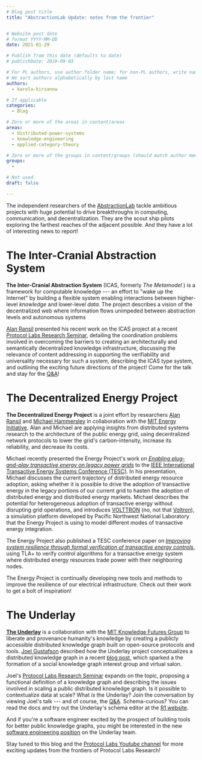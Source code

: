 ```yaml
---
# Blog post title
title: "AbstractionLab Update: notes from the frontier"


# Website post date
# format YYYY-MM-DD
date: 2021-01-29

# Publish from this date (defaults to date)
# publishDate: 2019-09-03

# For PL authors, use author folder name; for non-PL authors, write name as in paper within ""
# We sort authors alphabetically by last name
authors:
  - karola-kirsanow

# If applicable
categories:
  - Blog

# Zero or more of the areas in content/areas
areas:
  - distributed-power-systems
  - knowledge-engineering
  - applied-category-theory

# Zero or more of the groups in content/groups (should match author membership)
groups:
  -

# Not used
draft: false

---
```


The independent researchers of the [AbstractionLab](/groups/abstractionlab/) tackle ambitious projects with huge potential to drive breakthroughs in computing, communication, and decentralization. They are the scout ship pilots exploring the farthest reaches of the adjacent possible. And they have a lot of interesting news to report!

The Inter-Cranial Abstraction System
====================================

**The Inter-Cranial Abstraction System** (ICAS, formerly *The Metamodel* ) is a framework for computable knowledge --- an effort to "wake up the Internet" by building a flexible system enabling interactions between higher-level *knowledge* and lower-level *data*. The project describes a vision of the decentralized web where information flows unimpeded between abstraction levels and autonomous systems

[Alan Ransil](/authors/alan-ransil/) presented his recent work on the ICAS project at a recent [Protocol Labs Research Seminar](/talks/the-inter-cranial-abstraction-system-icas/), detailing the coordination problems involved in overcoming the barriers to creating an architecturally and semantically decentralized knowledge infrastructure, discussing the relevance of content addressing in supporting the verifiability and universality necessary for such a system, describing the ICAS type system, and outlining the exciting future directions of the project! Come for the talk and stay for the [Q&A](https://www.youtube.com/watch?v=J4WllOW_6As&t=2387s)!

The Decentralized Energy Project
================================

**The Decentralized Energy Project** is a joint effort by researchers [Alan Ransil](/authors/alan-ransil/) and [Michael Hammersley](/authors/michael-hammersley/) in collaboration with the [MIT Energy Initiative](https://energy.mit.edu/). Alan and Michael are applying insights from distributed systems research to the architecture of the public energy grid, using decentralized network protocols to lower the grid's carbon-intensity, increase its reliability, and decrease its costs.

Michael recently presented the Energy Project's work on [*Enabling plug-and-play transactive energy on legacy power grids*](/talks/enabling-plug-and-play-transactive-energy-on-legacy-power-grids/) to the [IEEE International Transactive Energy Systems Conference (TESC)](https://ieee-tesc.org/). In his presentation, Michael discusses the current trajectory of distributed energy resource adoption, asking whether it is possible to drive the adoption of transactive energy in the legacy portions of our current grid to hasten the adoption of distributed energy and distributed energy markets. Michael describes the potential for heterogeneous adoption of transactive energy without disrupting grid operations, and introduces [VOLTTRON](https://volttron.org/) (no, not that [Voltron](https://en.wikipedia.org/wiki/Voltron_(1984_TV_series))), a simulation platform developed by Pacific Northwest National Laboratory that the Energy Project is using to model different modes of transactive energy integration.

The Energy Project also published a TESC conference paper on [*Improving system resilience through formal verification of transactive energy controls*](/publications/improving-system-resilience-through-formal-verification-of-transactive-energy-controls/), using TLA+ to verify control algorithms for a transactive energy system where distributed energy resources trade power with their neighboring nodes.

The Energy Project is continually developing new tools and methods to improve the resilience of our electrical infrastructure. Check out their work to get a bolt of inspiration!

The Underlay
============

**[The Underlay](https://www.underlay.org/)** is a collaboration with the [MIT Knowledge Futures Group](https://www.knowledgefutures.org/) to liberate and provenance humanity's knowledge by creating a publicly accessible distributed knowledge graph built on open-source protocols and tools. [Joel Gustafson](/authors/joel-gustafson/) described how the Underlay project conceptualizes a distributed knowledge graph in a recent [blog post](https://notes.knowledgefutures.org/pub/belji1gd/release/2), which sparked a the formation of a social knowledge graph interest group and virtual salon.

Joel's [Protocol Labs Research Seminar](/talks/the-underlay-a-distributed-public-knowledge-graph/) expands on the topic, proposing a functional definition of a knowledge graph and describing the issues involved in scaling a public distributed knowledge graph. Is it possible to contextualize data at scale? What *is* the Underlay? Join the conversation by viewing Joel's talk --- and of course, the [Q&A](https://youtu.be/QIZV1Y71F8A?t=2932). Schema-curious? You can read the docs and try out the Underlay's schema editor at the [R1 website](https://r0.underlay.org/docs/schemas).

And if you're a software engineer excited by the prospect of building tools for better public knowledge graphs, you might be interested in the new [software engineering position](https://notes.knowledgefutures.org/pub/si1okbw9/release/15) on the Underlay team.

Stay tuned to this blog and the [Protocol Labs Youtube channel](https://www.youtube.com/c/ProtocolLabs/featured) for more exciting updates from the frontiers of Protocol Labs Research!
